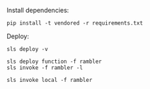 
Install dependencies:

    pip install -t vendored -r requirements.txt

Deploy:

    sls deploy -v

    sls deploy function -f rambler
    sls invoke -f rambler -l

    sls invoke local -f rambler
